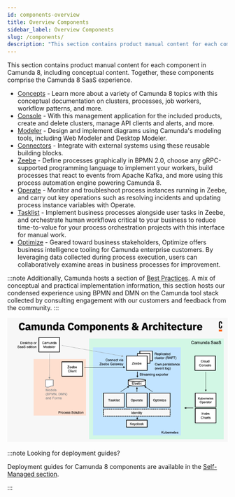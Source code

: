 ```yaml
---
id: components-overview
title: Overview Components
sidebar_label: Overview Components
slug: /components/
description: "This section contains product manual content for each component in Camunda 8, including conceptual content."
---
```


This section contains product manual content for each component in Camunda 8, including conceptual content. Together, these components comprise the Camunda 8 SaaS experience.

- [Concepts](concepts/what-is-camunda-8.md) - Learn more about a variety of Camunda 8 topics with this conceptual documentation on clusters, processes, job workers, workflow patterns, and more.
- [Console](console/introduction-to-console.md) - With this management application for the included products, create and delete clusters, manage API clients and alerts, and more.
- [Modeler](modeler/about-modeler.md) - Design and implement diagrams using Camunda's modeling tools, including Web Modeler and Desktop Modeler.
- [Connectors](connectors/introduction.md) - Integrate with external systems using these reusable building blocks.
- [Zeebe](zeebe/zeebe-overview.md) - Define processes graphically in BPMN 2.0, choose any gRPC-supported programming language to implement your workers, build processes that react to events from Apache Kafka, and more using this process automation engine powering Camunda 8.
- [Operate](operate/operate-introduction.md) - Monitor and troubleshoot process instances running in Zeebe, and carry out key operations such as resolving incidents and updating process instance variables with Operate.
- [Tasklist](tasklist/introduction-to-tasklist.md) - Implement business processes alongside user tasks in Zeebe, and orchestrate human workflows critical to your business to reduce time-to-value for your process orchestration projects with this interface for manual work.
- [Optimize]($optimize$/components/what-is-optimize) - Geared toward business stakeholders, Optimize offers business intelligence tooling for Camunda enterprise customers. By leveraging data collected during process execution, users can collaboratively examine areas in business processes for improvement.

:::note
Additionally, Camunda hosts a section of [Best Practices](./best-practices/best-practices-overview.md). A mix of conceptual and practical implementation information, this section hosts our condensed experience using BPMN and DMN on the Camunda tool stack collected by consulting engagement with our customers and feedback from the community.
:::

![Architecture diagram for Camunda Platform including all the components for SaaS](./img/ComponentsAndArchitecture_SaaS.png)

:::note Looking for deployment guides?

Deployment guides for Camunda 8 components are available in the [Self-Managed section](/self-managed/about-self-managed.md).

:::
